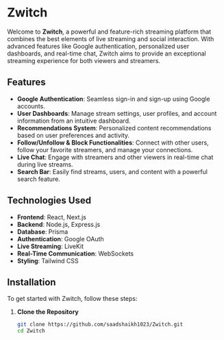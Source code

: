 # Zwitch

Welcome to **Zwitch**, a powerful and feature-rich streaming platform that combines the best elements of live streaming and social interaction. With advanced features like Google authentication, personalized user dashboards, and real-time chat, Zwitch aims to provide an exceptional streaming experience for both viewers and streamers.

## Features

- **Google Authentication**: Seamless sign-in and sign-up using Google accounts.
- **User Dashboards**: Manage stream settings, user profiles, and account information from an intuitive dashboard.
- **Recommendations System**: Personalized content recommendations based on user preferences and activity.
- **Follow/Unfollow & Block Functionalities**: Connect with other users, follow your favorite streamers, and manage your connections.
- **Live Chat**: Engage with streamers and other viewers in real-time chat during live streams.
- **Search Bar**: Easily find streams, users, and content with a powerful search feature.

## Technologies Used

- **Frontend**: React, Next.js
- **Backend**: Node.js, Express.js
- **Database**: Prisma
- **Authentication**: Google OAuth
- **Live Streaming**: LiveKit
- **Real-Time Communication**: WebSockets
- **Styling**: Tailwind CSS

## Installation

To get started with Zwitch, follow these steps:

1. **Clone the Repository**

   ```bash
   git clone https://github.com/saadshaikh1023/Zwitch.git
   cd Zwitch

